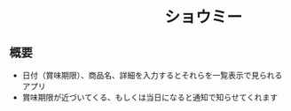 # 　　　　　　　　　　ショウミー


## 概要
- 日付（賞味期限）、商品名、詳細を入力するとそれらを一覧表示で見られるアプリ
- 賞味期限が近づいてくる、もしくは当日になると通知で知らせてくれます
